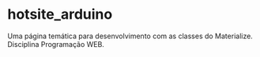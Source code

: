 # hotsite_arduino
Uma página temática para desenvolvimento com as classes do Materialize. Disciplina Programação WEB.
